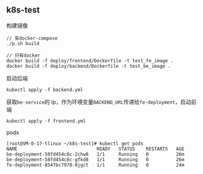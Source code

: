 ## k8s-test

构建镜像

````
// 有docker-compose
./p.sh build

// 只有docker
docker build -f deploy/frontend/Dockerfile -t test_fe_image .
docker build -f deploy/backend/Dockerfile -t test_be_image .
````

启动后端

````
kubectl apply -f backend.yml
````

获取`be-service`的 ip，作为环境变量`BACKEND_URL`传递给`fe-deployment`，启动前端

````
kubectl apply -f frontend.yml
````

pods

````
[root@VM-0-17-tlinux ~/k8s-test]# kubectl get pods
NAME                             READY   STATUS    RESTARTS   AGE
be-deployment-58fd454c8c-2chw8   1/1     Running   0          26m
be-deployment-58fd454c8c-gfkd8   1/1     Running   0          26m
fe-deployment-8547bc7978-8jgct   1/1     Running   0          24m
````
